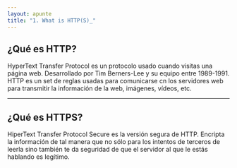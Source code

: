 ```yaml
---
layout: apunte
title: "1. What is HTTP(S)_"
---
```


<h2>¿Qué es HTTP?</h2>

HyperText Transfer Protocol es un protocolo usado cuando visitas una página web. Desarrollado por Tim Berners-Lee y su equipo entre 1989-1991. HTTP es un set de reglas usadas para comunicarse cn los servidores web para transmitir la información de la web, imágenes, vídeos, etc.

-----------------------------
<h2>¿Qué es HTTPS?</h2>
HiperText Transfer Protocol Secure es la versión segura de HTTP. Encripta la información de tal manera que no sólo para los intentos de terceros de leerla sino también te da seguridad de que el servidor al que le estás hablando es legítimo.
